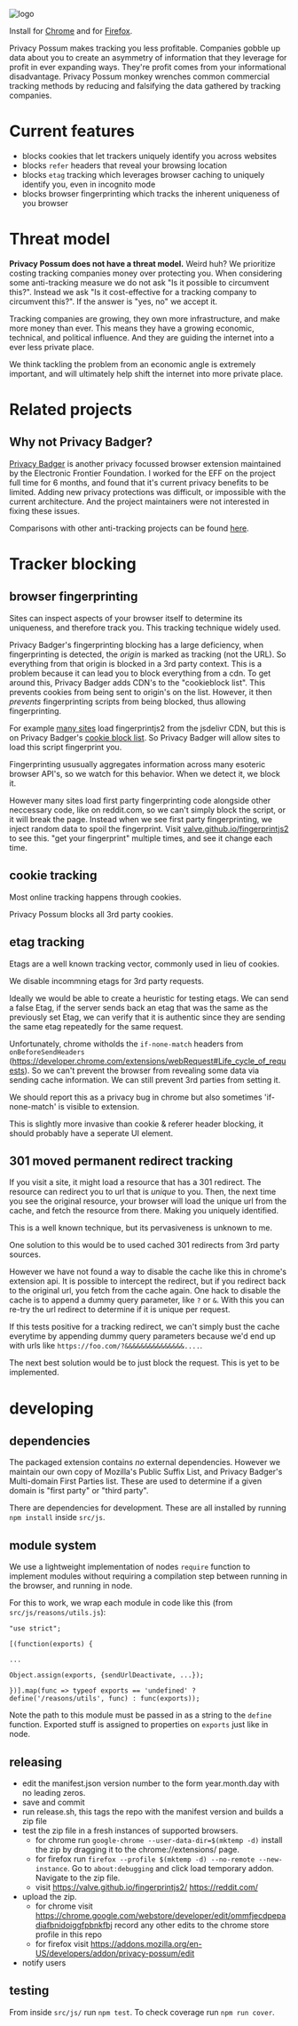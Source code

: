 ![logo](/src/media/logo-med256.png)

Install for [Chrome](https://chrome.google.com/webstore/detail/privacy-possum/ommfjecdpepadiafbnidoiggfpbnkfbj) and for [Firefox](https://addons.mozilla.org/en-US/firefox/addon/privacy-possum/).

Privacy Possum makes tracking you less profitable.
Companies gobble up data about you to create an asymmetry of information that they leverage for profit in ever expanding ways.
They're profit comes from your informational disadvantage.
Privacy Possum monkey wrenches common commercial tracking methods by reducing and falsifying the data gathered by tracking companies.

# Current features

* blocks cookies that let trackers uniquely identify you across websites
* blocks `refer` headers that reveal your browsing location
* blocks `etag` tracking which leverages browser caching to uniquely identify you, even in incognito mode
* blocks browser fingerprinting which tracks the inherent uniqueness of you browser

# Threat model

__Privacy Possum does not have a threat model.__ Weird huh? We prioritize costing tracking companies money over protecting you. When considering some anti-tracking measure we do not ask "Is it possible to circumvent this?". Instead we ask "Is it cost-effective for a tracking company to circumvent this?". If the answer is "yes, no" we accept it.

Tracking companies are growing, they own more infrastructure, and make more money than ever. This means they have a growing economic, technical, and political influence. And they are guiding the internet into a ever less private place.

We think tackling the problem from an economic angle is extremely important, and will ultimately help shift the internet into more private place.


# Related projects

## Why not Privacy Badger?

[Privacy Badger](https://github.com/EFForg/privacybadger) is another privacy focussed browser extension maintained by the Electronic Frontier Foundation.
I worked for the EFF on the project full time for 6 months, and found that it's current privacy benefits to be limited.
Adding new privacy protections was difficult, or impossible with the current architecture.
And the project maintainers were not interested in fixing these issues.

Comparisons with other anti-tracking projects can be found [here](docs/).

# Tracker blocking

## browser fingerprinting

Sites can inspect aspects of your browser itself to determine its uniqueness, and therefore track you. This tracking technique widely used.

Privacy Badger's fingerprinting blocking has a large deficiency, when fingerprinting is detected, the *origin* is marked as tracking (not the URL). So everything from that origin is blocked in a 3rd party context. This is a problem because it can lead you to block everything from a cdn. To get around this, Privacy Badger adds CDN's to the "cookieblock list". This prevents cookies from being sent to origin's on the list. However, it then *prevents* fingerprinting scripts from being blocked, thus allowing fingerprinting.

For example [many sites](https://publicwww.com/websites/cdn.jsdelivr.net%2Fnpm%2Ffingerprintjs2/) load fingerprintjs2 from the jsdelivr CDN, but this is on Privacy Badger's [cookie block list](https://github.com/EFForg/privacybadger/blob/08b61e85e5c361fe8b535ec9e33950431e28632a/src/data/yellowlist.txt#L314). So Privacy Badger will allow sites to load this script fingerprint you.

Fingerprinting ususually aggregates information across many esoteric browser API's, so we watch for this behavior. When we detect it, we block it.

However many sites load first party fingerprinting code alongside other neccessary code, like on reddit.com, so we can't simply block the script, or it will break the page. Instead when we see first party fingerprinting, we inject random data to spoil the fingerprint. Visit [valve.github.io/fingerprintjs2](https://valve.github.io/fingerprintjs2/) to see this. "get your fingerprint" multiple times, and see it change each time.

## cookie tracking

Most online tracking happens through cookies.

Privacy Possum blocks all 3rd party cookies.

## etag tracking

Etags are a well known tracking vector, commonly used in lieu of cookies. 

We disable incommning etags for 3rd party requests.

Ideally we would be able to create a heuristic for testing etags. We can send a false Etag, if the
server sends back an etag that was the same as the previously set Etag, we can
verify that it is authentic since they are sending the same etag repeatedly for
the same request.

Unfortunately, chrome witholds the `if-none-match` headers from `onBeforeSendHeaders` (https://developer.chrome.com/extensions/webRequest#Life_cycle_of_requests). So we can't prevent the browser from revealing some data via sending cache information. We can still prevent 3rd parties from setting it.

We should report this as a privacy bug in chrome but also sometimes 'if-none-match' is visible to extension.

This is slightly more invasive than cookie & referer header blocking, it should probably have a seperate UI element.


## 301 moved permanent redirect tracking

If you visit a site, it might load a resource that has a 301 redirect. The resource can redirect you to url that is *unique* to you. Then, the next time you see the original resource, your browser will load the unique url from the cache, and fetch the resource from there. Making you uniquely identified.

This is a well known technique, but its pervasiveness is unknown to me.

One solution to this would be to used cached 301 redirects from 3rd party sources.

However we have not found a way to disable the cache like this in chrome's extension api. It is possible to intercept the redirect, but if you redirect back to the original url, you fetch from the cache again.
One hack to disable the cache is to append a dummy query parameter, like `?` or `&`. With this you can re-try the url redirect to determine if it is unique per request.

If this tests positive for a tracking redirect, we can't simply bust the cache everytime by appending dummy query parameters because we'd end up with urls like `https://foo.com/?&&&&&&&&&&&&&&&....`.

The next best solution would be to just block the request. This is yet to be implemented.

# developing

## dependencies

The packaged extension contains *no* external dependencies. However we maintain our own copy of Mozilla's Public Suffix List, and Privacy Badger's Multi-domain First Parties list. These are used to determine if a given domain is "first party" or "third party".

There are dependencies for development. These are all installed by running `npm install` inside `src/js`.

## module system

We use a lightweight implementation of nodes `require` function to implement modules without requiring a compilation step between running in the browser, and running in node.

For this to work, we wrap each module in code like this (from `src/js/reasons/utils.js`):

```
"use strict";

[(function(exports) {

...

Object.assign(exports, {sendUrlDeactivate, ...});

})].map(func => typeof exports == 'undefined' ? define('/reasons/utils', func) : func(exports));
```
Note the path to this module must be passed in as a string to the `define` function.
Exported stuff is assigned to properties on `exports` just like in node.

## releasing

* edit the manifest.json version number to the form year.month.day with no leading zeros.
* save and commit
* run release.sh, this tags the repo with the manifest version and builds a zip file
* test the zip file in a fresh instances of supported browsers.
    - for chrome run `google-chrome --user-data-dir=$(mktemp -d)` install the zip by dragging it to the chrome://extensions/ page.
    - for firefox run `firefox --profile $(mktemp -d) --no-remote --new-instance`. Go to `about:debugging` and click load temporary addon. Navigate to the zip file.
    - visit https://valve.github.io/fingerprintjs2/ https://reddit.com/
* upload the zip.
    - for chrome visit https://chrome.google.com/webstore/developer/edit/ommfjecdpepadiafbnidoiggfpbnkfbj record any other edits to the chrome store profile in this repo
    - for firefox visit https://addons.mozilla.org/en-US/developers/addon/privacy-possum/edit
* notify users

## testing

From inside `src/js/` run `npm test`. To check coverage run `npm run cover`.
